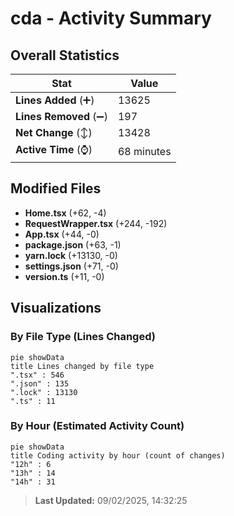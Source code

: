 # cda - Activity Summary 

## Overall Statistics

| Stat                   | Value                                                             |
| ---------------------- | ----------------------------------------------------------------- |
| **Lines Added** (➕)   | 13625                                          |
| **Lines Removed** (➖) | 197                                        |
| **Net Change** (↕)    | 13428                |
| **Active Time** (⌚)   | 68 minutes |


## Modified Files
- **Home.tsx** (+62, -4)
- **RequestWrapper.tsx** (+244, -192)
- **App.tsx** (+44, -0)
- **package.json** (+63, -1)
- **yarn.lock** (+13130, -0)
- **settings.json** (+71, -0)
- **version.ts** (+11, -0)

## Visualizations

### By File Type (Lines Changed)

```mermaid
pie showData
title Lines changed by file type
".tsx" : 546
".json" : 135
".lock" : 13130
".ts" : 11
```

### By Hour (Estimated Activity Count)

```mermaid
pie showData
title Coding activity by hour (count of changes)
"12h" : 6
"13h" : 14
"14h" : 31
```


> **Last Updated:** 09/02/2025, 14:32:25